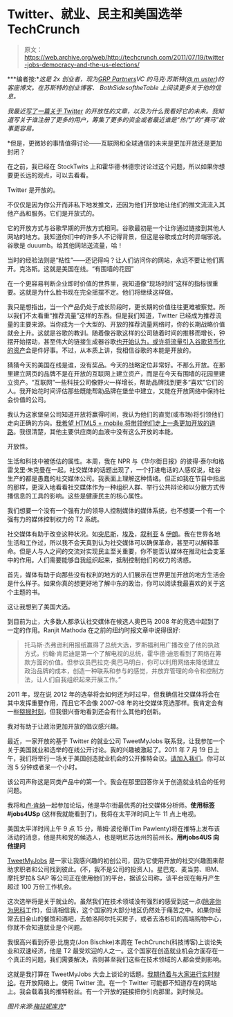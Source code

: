 # Twitter、就业、民主和美国选举 TechCrunch

> 原文：<https://web.archive.org/web/http://techcrunch.com/2011/07/19/twitter-jobs-democracy-and-the-us-elections/>

***编者按:**这是 2x 创业者，现为[GRP Partners](https://web.archive.org/web/20230204113754/http://www.grppartners.com/)VC 的马克·苏斯特([@ m uster](https://web.archive.org/web/20230204113754/http://twitter.com/#!/msuster))的客座博文。在苏斯特的创业博客、 *BothSidesoftheTable 上阅读更多关于他的信息。**

*我最近[写了一篇关于 Twitter](https://web.archive.org/web/20230204113754/http://www.bothsidesofthetable.com/2011/07/10/why-im-doubling-down-on-the-twitter-ecosystem/) 的开放性的文章，以及为什么我看好它的未来。我知道写关于谁注册了更多的用户，筹集了更多的资金或者最近谁是“热门”的“赛马”故事更容易。*

 *但是，更微妙的事情值得讨论——互联网和全球通信的未来是更加开放还是更加封闭？

在之前，我已经在 StockTwits 上和霍华德·林德宗讨论过这个问题，所以如果你想要更长远的观点，可以去看看。

Twitter 是开放的。

不仅仅是因为你公开而非私下地发推文，还因为他们开放地让他们的推文流流入其他产品和服务。它们是开放式的。

它的开放方式与谷歌早期的开放方式相同。谷歌最初是一个让你通过链接到其他人网站的地方。我知道你们中的许多人不记得背景，但这是谷歌成立时的异端邪说。谷歌是 duuumb。给其他网站送流量，哈！

当时的经验法则是“粘性”——还记得吗？让人们访问你的网站，永远不要让他们离开。克洛斯。这就是美国在线。“有围墙的花园”

在一个更容易判断企业即时价值的世界里，我知道像“现场时间”这样的指标很重要。这就是为什么脸书现在完全摇摆不定。他们将继续这样做。

我只是想指出，当一个产品仍处于成长阶段时，更长期的价值往往更难被察觉。所以我们不太看重“推荐流量”这样的东西。但是我们知道，Twitter 已经成为推荐流量的主要来源。当你成为一个大型的、开放的推荐流量网络时，你的长期战略价值就会上升。这就是谷歌的教训。随着像谷歌这样的公司随着时间的推移而增长，钟摆开始摆动，甚至伟大的链接生成器谷歌[也开始认为，或许将流量引入谷歌货币化的资产](https://web.archive.org/web/20230204113754/http://www.siliconvalleywatcher.com/mt/archives/2011/07/goog_analysis_p.php)会是件好事。不过，从本质上讲，我相信谷歌的本能是开放的。

猜猜今天的美国在线是谁，没有奖品。今天的战略定位非常好。不那么开放。在那里建立网页的品牌不是在开放的互联网上建立资产，而是在今天有围墙的花园里建立资产。“互联网”一些科技公司像野火一样增长，帮助品牌找到更多“喜欢”它们的人。我开始花时间评估那些既能帮助品牌在堡垒中建立，又能在开放网络中保持社会价值的公司。

我认为这家堡垒公司知道开放将赢得时间，我认为他们的直觉(或市场)将引领他们走向正确的方向。[我希望 HTML5 + mobile 将带领他们走上一条更加开放的道路](https://web.archive.org/web/20230204113754/https://techcrunch.com/2011/06/15/facebook-project-spartan/)。我很清楚，其他主要供应商的血液中没有这么开放的本能。

开放性。

生活和科技中被低估的属性。本周，我在 NPR 与《华尔街日报》的彼得·泰尔和格雷戈里·朱克曼在一起。社交媒体的话题出现了，一个打进电话的人感叹说，硅谷生产的都是愚蠢的社交媒体公司。我表面上理解这种情绪。但正如我在节目中指出的那样，更深入地看看社交媒体作为一种组织人群、举行公共辩论和以分散方式传播信息的工具的影响。这些是健康民主的核心属性。

我们想要一个没有一个强有力的领导人控制媒体的媒体系统，也不想要一个有一个强有力的媒体控制权力的 T2 系统。

社交媒体有助于改变这种状况。如[突尼斯](https://web.archive.org/web/20230204113754/https://techcrunch.com/2011/01/16/tunisia-2/)，[埃及](https://web.archive.org/web/20230204113754/http://www.theatlanticwire.com/global/2011/01/the-twitter-revolution-debate-the-egyptian-test-case/21296/)，[叙利亚](https://web.archive.org/web/20230204113754/http://www.bbc.co.uk/news/world-middle-east-13168276) & [伊朗](https://web.archive.org/web/20230204113754/http://www.time.com/time/world/article/0,8599,1905125,00.html)。我在世界各地生活和工作过，所以我不会天真到认为社交媒体可以确保革命，甚至可以解释革命。但是人与人之间的交流对实现民主至关重要，你不能否认媒体在推动社会变革中的作用。人们需要能够自我组织起来，抵制控制他们的权力的诱惑。

首先，媒体有助于向那些没有权利的地方的人们展示在世界更加开放的地方生活会是什么样子。如果你真的想更好地了解中东的政治，你可以阅读我最喜欢的关于这个主题的书。

这让我想到了美国大选。

到目前为止，大多数人都承认社交媒体在候选人奥巴马 2008 年的竞选中起到了一定的作用。Ranjit Mathoda 在之前的纽约时报文章中说得很好:

> 托马斯·杰弗逊利用报纸赢得了总统大选，罗斯福利用广播改变了他的执政方式，约翰·肯尼迪是第一个了解电视的总统，霍华德·迪恩看到了网络在筹款方面的价值。但参议员巴拉克·奥巴马明白，你可以利用网络来降低建立政治品牌的成本，创造一种联系和参与的感觉，并放弃管理的命令和控制方法，让人们自我组织起来开展工作。”

2011 年，现在说 2012 年的选举将会如何还为时过早，但我确信社交媒体将会在其中发挥重要作用，而且它不会像 2007-08 年的社交媒体竞选那样。我肯定会有一些[猕猴时刻](https://web.archive.org/web/20230204113754/http://www.youtube.com/watch?v=r90z0PMnKwI)，但我很兴奋地看到还会有什么其他的创新。

我对有助于让政治更加开放的倡议感兴趣。

最近，一家开放的基于 Twitter 的就业公司 TweetMyJobs 联系我，让我参加一个关于美国就业和选举的在线公开讨论。我的兴趣被激起了。2011 年 7 月 19 日上午，我们将举行一场关于美国创造就业机会的公开推特会议。[请加入我们](https://web.archive.org/web/20230204113754/http://conference.tweetmyjobs.com/)。你可以泡 5 分钟或者呆一个小时。

该公司声称这是同类产品中的第一个。我会在那里回答你关于创造就业机会的任何问题。

我将和[卢·肯纳](https://web.archive.org/web/20230204113754/http://twitter.com/#!/loukerner)一起参加论坛，他是华尔街最优秀的社交媒体分析师。**使用标签#jobs4USp** (这样我就能看到了)。我将在太平洋时间上午 11 点上电视。

美国太平洋时间上午 9 点 15 分，蒂姆·波伦蒂(Tim Pawlenty)将在推特上发布该活动的消息，他是共和党的候选人，也是明尼苏达州的前州长。**用#jobs4US 向他提问**

[TweetMyJobs](https://web.archive.org/web/20230204113754/http://tweetmyjobs.com/) 是一家让我感兴趣的初创公司，因为它使用开放的社交兴趣图来帮助求职者和公司找到彼此。(不，我不是公司的投资人)。星巴克、麦当劳、IBM、摩托罗拉& SAP 等公司正在使用他们的平台，据该公司称，该平台现在每月产生超过 100 万份工作机会。

这次选举将是关于就业的。虽然我们在技术领域没有强烈的感受到这一点([除非你为思科](https://web.archive.org/web/20230204113754/http://blogs.barrons.com/techtraderdaily/2011/07/18/cisco-to-cut-6500-employees/)工作)，但请相信我，这个国家的大部分地区仍然处于痛苦之中。如果你经常去旧金山的餐馆和酒吧，去帕洛阿尔托买房子，或者去洛杉矶的高端购物中心，你就不会知道就业是个问题。

我很高兴看到乔恩·比施克(Jon Bischke)本周在 TechCrunch(科技博客)上谈论失业和双速经济，他是 T2 最受欢迎的人之一。这个国家在创造就业机会方面存在一个真正的问题，我们需要解决，否则甚至我们这些在技术领域的人都会受到影响。

这就是我打算在 TweetMyJobs 大会上谈论的话题。[我期待着与大家进行实时辩论](https://web.archive.org/web/20230204113754/http://conference.tweetmyjobs.com/)。在开放网络上。使用 Twitter 流。在一个 Twitter 可能都不知道存在的网站上。我会载着我的推特粉丝。有一个开放的链接把你引向那里。到时候见。

*图片来源:[梅拉妮库克](https://web.archive.org/web/20230204113754/http://www.flickr.com/photos/wiccked/133164205/)**